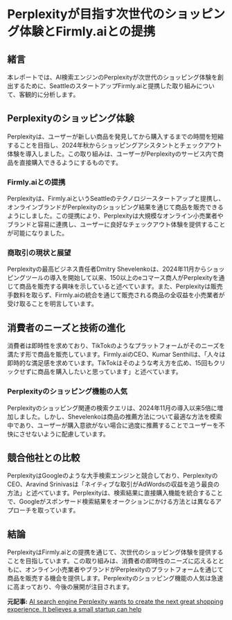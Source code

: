 # Perplexityが目指す次世代のショッピング体験とFirmly.aiとの提携

## 緒言

本レポートでは、AI検索エンジンのPerplexityが次世代のショッピング体験を創出するために、SeattleのスタートアップFirmly.aiと提携した取り組みについて、客観的に分析します。

## Perplexityのショッピング体験

Perplexityは、ユーザーが新しい商品を発見してから購入するまでの時間を短縮することを目指し、2024年秋からショッピングアシスタントとチェックアウト体験を導入しました。この取り組みは、ユーザーがPerplexityのサービス内で商品を直接購入できるようにするものです。

### Firmly.aiとの提携

Perplexityは、Firmly.aiというSeattleのテクノロジースタートアップと提携し、オンラインブランドがPerplexityのショッピング結果を通じて商品を販売できるようにしました。この提携により、Perplexityは大規模なオンライン小売業者やブランドと容易に連携し、ユーザーに良好なチェックアウト体験を提供することが可能になりました。

### 商取引の現状と展望

Perplexityの最高ビジネス責任者Dmitry Shevelenkoは、2024年11月からショッピングツールの導入を開始して以来、150以上のeコマース商人がPerplexityを通じて商品を販売する興味を示していると述べています。また、Perplexityは販売手数料を取らず、Firmly.aiの統合を通じて販売される商品の全収益を小売業者が受け取ることを明言しています。

## 消費者のニーズと技術の進化

消費者は即時性を求めており、TikTokのようなプラットフォームがそのニーズを満たす形で商品を販売しています。Firmly.aiのCEO、Kumar Senthilは、「人々は即時的な満足感を求めています。TikTokはそのような考え方を広め、15回もクリックせずに商品を購入したいと思っています」と述べています。

### Perplexityのショッピング機能の人気

Perplexityのショッピング関連の検索クエリは、2024年11月の導入以来5倍に増加しました。しかし、Shevelenkoは商品の推薦方法について最適な方法を模索中であり、ユーザーが購入意欲がない場合に過度に推薦することでユーザーを不快にさせないように配慮しています。

## 競合他社との比較

PerplexityはGoogleのような大手検索エンジンと競合しており、PerplexityのCEO、Aravind Srinivasは「ネイティブな取引がAdWordsの収益を追う最良の方法」と述べています。Perplexityは、検索結果に直接購入機能を統合することで、Googleがスポンサード検索結果をオークションにかける方法とは異なるアプローチを取っています。

## 結論

PerplexityはFirmly.aiとの提携を通じて、次世代のショッピング体験を提供することを目指しています。この取り組みは、消費者の即時性のニーズに応えるとともに、オンライン小売業者やブランドがPerplexityのプラットフォームを通じて商品を販売する機会を提供します。Perplexityのショッピング機能の人気は急速に高まっており、今後の展開が注目されます。

**元記事:** [AI search engine Perplexity wants to create the next great shopping experience. It believes a small startup can help](https://www.aol.com/ai-search-engine-perplexity-wants-140000945.html)